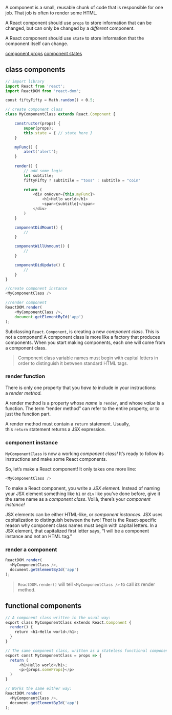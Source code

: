 A component is a small, reusable chunk of code that is responsible for one job. That job is often to render some HTML.

A React component should use `props` to store information that can be changed, but can only be changed by a _different_ component.

A React component should use `state` to store information that the component itself can change.

[component props](component-props)
[component states](component-states)

## class components

```js
// import library
import React from 'react';
import ReactDOM from 'react-dom';

const fiftyFifty = Math.random() < 0.5;

// create component class
class MyComponentClass extends React.Component {

	constructor(props) {
		super(props);
		this.state = { // state here }
	}

	myFunc() {
		alert('alert');
	}
	
	render() {
		// add some logic
		let subtitle;
		fiftyFifty ? subtitile = "toss" : subtitle = "coin"

		return (
			<div onHover={this.myFunc}>
				<h1>Hello world</h1>
				<span>{subtitle}</span>
			</div>
		)
	}

	componentDidMount() {
		// 
	}

	componentWillUnmount() {
		// 
	}

	componentDidUpdate() {
		//
	}
}

//create component instance
<MyComponentClass />

//render component
ReactDOM.render(
	<MyComponentClass />,
	document.getElementById('app')
);
```

Subclassing `React.Component`, is creating a new _component class_. This is not a component! A component class is more like a factory that produces components. When you start making components, each one will come from a component class.

> Component class variable names must begin with capital letters in order to distinguish it between standard HTML tags.

### render function

There is only one property that you _have to_ include in your instructions: a _render method._

A render method is a property whose _name_ is `render`, and whose _value_ is a function. The term “render method” can refer to the entire property, or to just the function part.

A render method must contain a `return` statement. Usually, this `return` statement returns a JSX expression.

### component instance

`MyComponentClass` is now a working _component class!_ It’s ready to follow its instructions and make some React components.

So, let’s make a React component! It only takes one more line:

```js
<MyComponentClass />
```

To make a React component, you write a _JSX element._ Instead of naming your JSX element something like `h1` or `div` like you’ve done before, give it the same name as a _component class_. Voilà, there’s your _component instance!_

JSX elements can be either HTML-like, or _component instances_. JSX uses capitalization to distinguish between the two! _That_ is the React-specific reason why component class names must begin with capital letters. In a JSX element, that capitalized first letter says, “I will be a component instance and not an HTML tag.”

### render a component

```js
ReactDOM.render(  
  <MyComponentClass />,  
  document.getElementById('app')  
);
```

> `ReactDOM.render()` will tell `<MyComponentClass />` to call _its_ render method.

## functional components

```js
// A component class written in the usual way:
export class MyComponentClass extends React.Component {
  render() {
    return <h1>Hello world</h1>;
  }
}

// The same component class, written as a stateless functional component:
export const MyComponentClass = props => {
  return (
	  <h1>Hello world</h1>;
	  <p>{props.someProps}</p>
  )
}

// Works the same either way:
ReactDOM.render(
  <MyComponentClass />,
  document.getElementById('app')
);
```